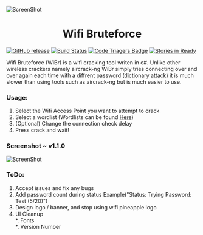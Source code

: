 ![ScreenShot](http://i.imgur.com/9khU6ZJ.png)  
<h1 align="center">Wifi Bruteforce</h1>  
  
[![GitHub release](https://img.shields.io/badge/Release-1.1.0-brightgreen.svg)](https://github.com/Tlgyt/wibr/releases/tag/v1.1.0)   [![Build Status](https://travis-ci.org/Tlgyt/WiBr.svg?branch=master)](https://travis-ci.org/Tlgyt/WiBr)   [![Code Triagers Badge](https://www.codetriage.com/tlgyt/wibr/badges/users.svg)](https://www.codetriage.com/tlgyt/wibr)  [![Stories in Ready](https://badge.waffle.io/Tlgyt/WiBr.png?label=ready&title=Ready)](https://waffle.io/Tlgyt/WiBr)  
  
Wifi Bruteforce (WiBr) is a wifi cracking tool writen in c#. Unlike other wireless crackers namely aircrack-ng WiBr simply tries   connecting over and over again each time with a diffrent password (dictionary attack) it is much slower than using tools such as aircrack-ng but is much easier to use.  
### Usage:
1. Select the Wifi Access Point you want to attempt to crack  
2. Select a wordlist (Wordlists can be found [Here](https://github.com/danielmiessler/SecLists/tree/master/Passwords))  
3. (Optional) Change the connection check delay  
4. Press crack and wait!  

### Screenshot ~ v1.1.0
![ScreenShot](http://i.imgur.com/VXLLJrs.png)

### ToDo:
1. Accept issues and fix any bugs    
2. Add password count during status Example("Status: Trying Password: Test (5/20)")  
3. Design logo / banner, and stop using wifi pineapple logo
4. UI Cleanup  
  *. Fonts  
  *. Version Number
